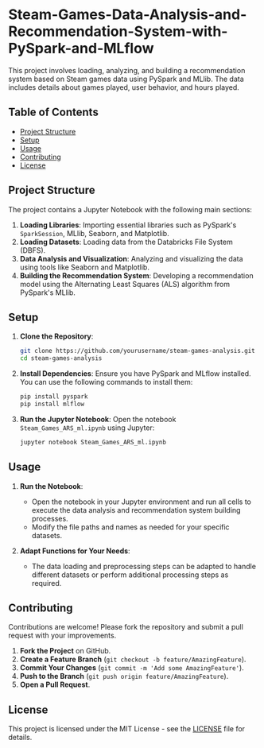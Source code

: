 # Steam-Games-Data-Analysis-and-Recommendation-System-with-PySpark-and-MLflow

This project involves loading, analyzing, and building a recommendation system based on Steam games data using PySpark and MLlib. The data includes details about games played, user behavior, and hours played.

## Table of Contents

- [Project Structure](#project-structure)
- [Setup](#setup)
- [Usage](#usage)
- [Contributing](#contributing)
- [License](#license)

## Project Structure

The project contains a Jupyter Notebook with the following main sections:

1. **Loading Libraries**: Importing essential libraries such as PySpark's `SparkSession`, MLlib, Seaborn, and Matplotlib.
2. **Loading Datasets**: Loading data from the Databricks File System (DBFS).
3. **Data Analysis and Visualization**: Analyzing and visualizing the data using tools like Seaborn and Matplotlib.
4. **Building the Recommendation System**: Developing a recommendation model using the Alternating Least Squares (ALS) algorithm from PySpark's MLlib.

## Setup

1. **Clone the Repository**:
    ```sh
    git clone https://github.com/yourusername/steam-games-analysis.git
    cd steam-games-analysis
    ```

2. **Install Dependencies**:
    Ensure you have PySpark and MLflow installed. You can use the following commands to install them:
    ```sh
    pip install pyspark
    pip install mlflow
    ```

3. **Run the Jupyter Notebook**:
    Open the notebook `Steam_Games_ARS_ml.ipynb` using Jupyter:
    ```sh
    jupyter notebook Steam_Games_ARS_ml.ipynb
    ```

## Usage

1. **Run the Notebook**:
    - Open the notebook in your Jupyter environment and run all cells to execute the data analysis and recommendation system building processes.
    - Modify the file paths and names as needed for your specific datasets.

2. **Adapt Functions for Your Needs**:
    - The data loading and preprocessing steps can be adapted to handle different datasets or perform additional processing steps as required.

## Contributing

Contributions are welcome! Please fork the repository and submit a pull request with your improvements.

1. **Fork the Project** on GitHub.
2. **Create a Feature Branch** (`git checkout -b feature/AmazingFeature`).
3. **Commit Your Changes** (`git commit -m 'Add some AmazingFeature'`).
4. **Push to the Branch** (`git push origin feature/AmazingFeature`).
5. **Open a Pull Request**.

## License

This project is licensed under the MIT License - see the [LICENSE](LICENSE) file for details.
